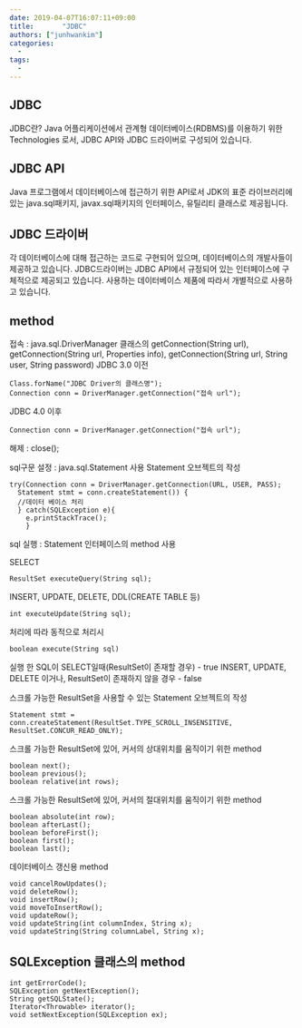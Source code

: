 ```yaml
---
date: 2019-04-07T16:07:11+09:00
title:       "JDBC"
authors: ["junhwankim"]
categories:
  -
tags:
  -
---
```



## JDBC

JDBC란? Java 어플리케이션에서 관계형 데이터베이스(RDBMS)를 이용하기 위한 Technologies 로서, JDBC API와 JDBC 드라이버로 구성되어 있습니다.

## JDBC API
Java 프로그램에서 데이터베이스에 접근하기 위한 API로서 JDK의 표준 라이브러리에 있는 java.sql패키지, javax.sql패키지의 인터페이스, 유틸리티 클래스로 제공됩니다.


## JDBC 드라이버
각 데이터베이스에 대해 접근하는 코드로 구현되어 있으며, 데이터베이스의 개발사들이 제공하고 있습니다. JDBC드라이버는 JDBC API에서 규정되어 있는 인터페이스에 구체적으로 제공되고 있습니다.
사용하는 데이터베이스 제품에 따라서 개별적으로 사용하고 있습니다.

## method
접속 : java.sql.DriverManager 클래스의 getConnection(String url), getConnection(String url, Properties info), getConnection(String url, String user, String password)
JDBC 3.0 이전
```
Class.forName("JDBC Driver의 클래스명");
Connection conn = DriverManager.getConnection("접속 url");
```
JDBC 4.0 이후
```
Connection conn = DriverManager.getConnection("접속 url");
```

해제 : close();

sql구문 설정 : java.sql.Statement 사용
Statement 오브젝트의 작성
```
try(Connection conn = DriverManager.getConnection(URL, USER, PASS);
  Statement stmt = conn.createStatement()) {
  //데이터 베이스 처리
  } catch(SQLException e){
    e.printStackTrace();
    }
```
sql 실행 : Statement 인터페이스의 method 사용

SELECT
```
ResultSet executeQuery(String sql);
```
INSERT, UPDATE, DELETE, DDL(CREATE TABLE 등)
```
int executeUpdate(String sql);
```
처리에 따라 동적으로 처리시
```
boolean execute(String sql)
```
실행 한 SQL이 SELECT일때(ResultSet이 존재할 경우) - true
INSERT, UPDATE, DELETE 이거나, ResultSet이 존재하지 않을 경우 - false

스크롤 가능한 ResultSet을 사용할 수 있는 Statement 오브젝트의 작성
```
Statement stmt = conn.createStatement(ResultSet.TYPE_SCROLL_INSENSITIVE, ResultSet.CONCUR_READ_ONLY);
```
스크롤 가능한 ResultSet에 있어, 커서의 상대위치를 움직이기 위한 method
```
boolean next();
boolean previous();
boolean relative(int rows);
```
스크롤 가능한 ResultSet에 있어, 커서의 절대위치를 움직이기 위한 method
```
boolean absolute(int row);
boolean afterLast();
boolean beforeFirst();
boolean first();
boolean last();
```

데이터베이스 갱신용 method
```
void cancelRowUpdates();
void deleteRow();
void insertRow();
void moveToInsertRow();
void updateRow();
void updateString(int columnIndex, String x);
void updateString(String columnLabel, String x);
```

## SQLException 클래스의 method
```
int getErrorCode();
SQLException getNextException();
String getSQLState();
Iterator<Throwable> iterator();
void setNextException(SQLException ex);
```
